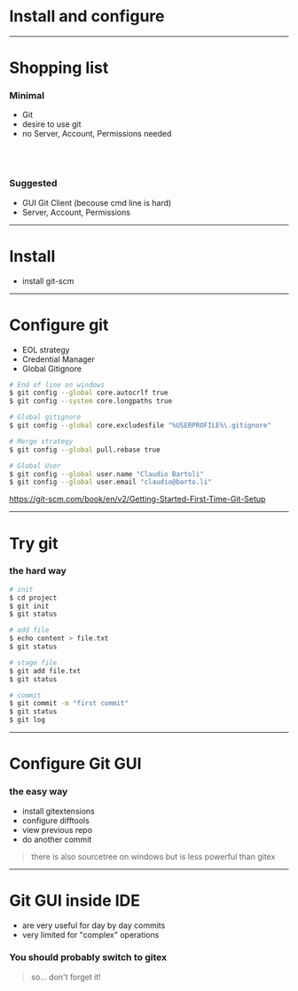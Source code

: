 # Install and configure

---

# Shopping list

### Minimal

- Git
- desire to use git <!-- .element: class="fragment" data-fragment-index="0" -->
- no Server, Account, Permissions needed<!-- .element: class="fragment" data-fragment-index="1"-->
<br />
<br />

### Suggested <!-- .element: class="fragment" data-fragment-index="3"-->

- GUI Git Client (becouse cmd line is hard) <!-- .element: class="fragment" data-fragment-index="3"-->
- Server, Account, Permissions <!-- .element: class="fragment" data-fragment-index="3"-->

---

# Install

- install git-scm

---

# Configure git

- EOL strategy
- Credential Manager
- Global Gitignore

```bash
# End of line on windows
$ git config --global core.autocrlf true
$ git config --system core.longpaths true

# Global gitignore
$ git config --global core.excludesfile "%USERPROFILE%\.gitignore"

# Merge strategy
$ git config --global pull.rebase true

# Global User
$ git config --global user.name "Claudio Bartoli"
$ git config --global user.email "claudio@barto.li"
```

https://git-scm.com/book/en/v2/Getting-Started-First-Time-Git-Setup

---

# Try git

### the hard way

```bash
# init
$ cd project
$ git init
$ git status

# add file
$ echo content > file.txt
$ git status

# stage file 
$ git add file.txt
$ git status

# commit
$ git commit -m "first commit"
$ git status
$ git log
```

---

# Configure Git GUI

### the easy way

- install gitextensions
- configure difftools
- view previous repo
- do another commit

> there is also sourcetree on windows but is less powerful than gitex

---

# Git GUI inside IDE

- are very useful for day by day commits
- very limited for "complex" operations

### You should probably switch to gitex
> so... don't forget it!
